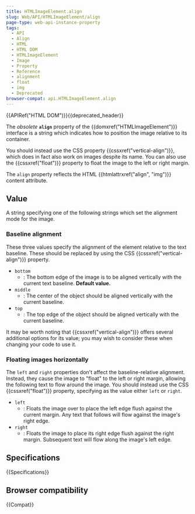 ```yaml
---
title: HTMLImageElement.align
slug: Web/API/HTMLImageElement/align
page-type: web-api-instance-property
tags:
  - API
  - Align
  - HTML
  - HTML DOM
  - HTMLImageElement
  - Image
  - Property
  - Reference
  - alignment
  - float
  - img
  - Deprecated
browser-compat: api.HTMLImageElement.align
---
```


{{APIRef("HTML DOM")}}{{deprecated_header}}

The _obsolete_ **`align`**
property of the {{domxref("HTMLImageElement")}} interface is a string which indicates
how to position the image relative to its container.

You should instead use the
CSS property {{cssxref("vertical-align")}}, which does in fact also work on images
despite its name. You can also use the {{cssxref("float")}} property to float the image
to the left or right margin.

The `align` property reflects the HTML {{htmlattrxref("align", "img")}}
content attribute.

## Value

A string specifying one of the following strings which set the
alignment mode for the image.

### Baseline alignment

These three values specify the alignment of the element relative to the text baseline.
These should be replaced by using the CSS {{cssxref("vertical-align")}} property.

- `bottom`
  - : The bottom edge of the image is to be aligned vertically with the current text
    baseline. **Default value.**
- `middle`
  - : The center of the object should be aligned vertically with the current baseline.
- `top`
  - : The top edge of the object should be aligned vertically with the current baseline.

It may be worth noting that {{cssxref("vertical-align")}} offers several additional
options for its value; you may wish to consider these when changing your code to use it.

### Floating images horizontally

The `left` and `right` properties don't affect the
baseline-relative alignment. Instead, they cause the image to "float" to the left or
right margin, allowing the following text to flow around the image. You should instead
use the CSS {{cssxref("float")}} property, specifying as the value
either `left` or `right`.

- `left`
  - : Floats the image over to place the left edge flush against the current margin. Any
    text that follows will flow against the image's right edge.
- `right`
  - : Floats the image to place its right edge flush against the right margin. Subsequent
    text will flow along the image's left edge.

## Specifications

{{Specifications}}

## Browser compatibility

{{Compat}}
